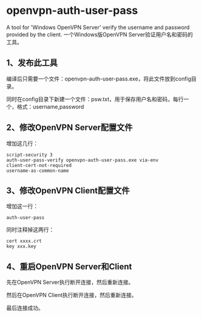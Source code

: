 # openvpn-auth-user-pass
A tool for 'Windows OpenVPN Server' verify the username and password provided by the client.
一个Windows版OpenVPN Server验证用户名和密码的工具。

## 1、发布此工具

编译后只需要一个文件：openvpn-auth-user-pass.exe，将此文件放到config目录。

同时在config目录下新建一个文件：psw.txt，用于保存用户名和密码，每行一个，格式：username,password

## 2、修改OpenVPN Server配置文件

增加这几行：

```shell
script-security 3
auth-user-pass-verify openvpn-auth-user-pass.exe via-env
client-cert-not-required
username-as-common-name
```

## 3、修改OpenVPN Client配置文件

增加这一行：

```shell
auth-user-pass
```

同时注释掉这两行：

```shell
cert xxxx.crt
key xxx.key
```

## 4、重启OpenVPN Server和Client

先在OpenVPN Server执行断开连接，然后重新连接。

然后在OpenVPN Client执行断开连接，然后重新连接。

最后连接成功。
